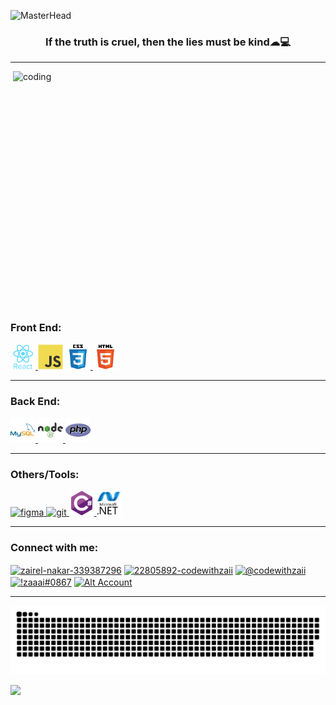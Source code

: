 ![MasterHead](https://i.pinimg.com/originals/a2/4c/b5/a24cb568fa40046f8562dbc45cea8506.gif)
<h3 align="center">If the truth is cruel, then the lies must be kind☁💻</h3>


---
<img align="right" alt="coding" width="500" height="400" src="https://cdna.artstation.com/p/assets/images/images/021/720/920/original/pixel-jeff-mario.gif?1572709433">
<h3 align="left">Front End:</h3>

<p>
<a href="https://reactjs.org/" target="_blank" rel="noreferrer"> <img src="https://raw.githubusercontent.com/devicons/devicon/master/icons/react/react-original-wordmark.svg" alt="react" width="40" height="40"/> </a>
<a href="https://developer.mozilla.org/en-US/docs/Web/JavaScript" target="_blank" rel="noreferrer"> <img src="https://raw.githubusercontent.com/devicons/devicon/master/icons/javascript/javascript-original.svg" alt="javascript" width="40" height="40"/></a> 
<a href="https://www.w3schools.com/css/" target="_blank" rel="noreferrer"> <img src="https://raw.githubusercontent.com/devicons/devicon/master/icons/css3/css3-original-wordmark.svg" alt="css3" width="40" height="40"/> </a> 
<a href="https://www.w3.org/html/" target="_blank" rel="noreferrer"> <img src="https://raw.githubusercontent.com/devicons/devicon/master/icons/html5/html5-original-wordmark.svg" alt="html5" width="40" height="40"/> </a>


 </p>

---

<h3 align="left">Back End:</h3>
<a href="https://www.mysql.com/" target="_blank" rel="noreferrer"> <img src="https://raw.githubusercontent.com/devicons/devicon/master/icons/mysql/mysql-original-wordmark.svg" alt="mysql" width="40" height="40"/> </a> 
<a href="https://nodejs.org" target="_blank" rel="noreferrer"> <img src="https://raw.githubusercontent.com/devicons/devicon/master/icons/nodejs/nodejs-original-wordmark.svg" alt="nodejs" width="40" height="40"/> </a> <a href="https://www.php.net" target="_blank" rel="noreferrer"> <img src="https://raw.githubusercontent.com/devicons/devicon/master/icons/php/php-original.svg" alt="php" width="40" height="40"/> </a> 
</p>

           
---
<h3 align="left">Others/Tools:</h3>
<p>
<a href="https://www.figma.com/" target="_blank" rel="noreferrer"> <img src="https://www.vectorlogo.zone/logos/figma/figma-icon.svg" alt="figma" width="40" height="40"/> </a> 
<a href="https://git-scm.com/" target="_blank" rel="noreferrer"> <img src="https://www.vectorlogo.zone/logos/git-scm/git-scm-icon.svg" alt="git" width="40" height="40"/> </a> 
<a href="https://www.w3schools.com/cs/" target="_blank" rel="noreferrer"> <img src="https://raw.githubusercontent.com/devicons/devicon/master/icons/csharp/csharp-original.svg" alt="csharp" width="40" height="40"/> </a> 
<a href="https://dotnet.microsoft.com/" target="_blank" rel="noreferrer"> <img src="https://raw.githubusercontent.com/devicons/devicon/master/icons/dot-net/dot-net-original-wordmark.svg" alt="dotnet" width="40" height="40"/> </a>           
</p>

---


<h3 align="left">Connect with me:</h3>

<p align="left">
<a href="https://linkedin.com/in/zairel-nakar-339387296" target="blank"><img align="center" src="https://raw.githubusercontent.com/rahuldkjain/github-profile-readme-generator/master/src/images/icons/Social/linked-in-alt.svg" alt="zairel-nakar-339387296" height="30" width="40" /></a>
<a href="https://stackoverflow.com/users/22805892-codewithzaii" target="blank"><img align="center" src="https://raw.githubusercontent.com/rahuldkjain/github-profile-readme-generator/master/src/images/icons/Social/stack-overflow.svg" alt="22805892-codewithzaii" height="30" width="40" /></a>
<a href="https://fb.com/@codewithzaii" target="blank"><img align="center" src="https://raw.githubusercontent.com/rahuldkjain/github-profile-readme-generator/master/src/images/icons/Social/facebook.svg" alt="@codewithzaii" height="30" width="40" /></a>
<a href="https://discord.gg/!zaaai#0867" target="blank"><img align="center" src="https://raw.githubusercontent.com/rahuldkjain/github-profile-readme-generator/master/src/images/icons/Social/discord.svg" alt="!zaaai#0867" height="30" width="40" /></a>
<a title="GitHub" href="https://github.com/z-nakar" target="blank"><img align="center" src="https://www.svgrepo.com/show/439171/github.svg" alt="Alt Account" height="40" width="40" /></a>
</p>

---
<div align="center">
<img src="https://raw.githubusercontent.com/PseudoDevs/PseudoDevs/output/snake.svg" alt="Snake animation" /> </div>

![](https://komarev.com/ghpvc/?username=CodeWithZaii&style=flat-square)

